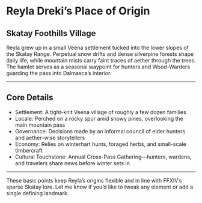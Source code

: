 # Reyla Dreki’s Place of Origin

## Skatay Foothills Village

Reyla grew up in a small Veena settlement tucked into the lower slopes of the Skatay Range. Perpetual snow drifts and dense silverpine forests shape daily life, while mountain mists carry faint traces of aether through the trees. The hamlet serves as a seasonal waypoint for hunters and Wood-Warders guarding the pass into Dalmasca’s interior.

---

## Core Details

- Settlement: A tight-knit Veena village of roughly a few dozen families
- Locale: Perched on a rocky spur amid snowy pines, overlooking the main mountain pass
- Governance: Decisions made by an informal council of elder hunters and aether-wise storytellers
- Economy: Relies on winterhart hunts, foraged herbs, and small-scale timbercraft
- Cultural Touchstone: Annual Cross-Pass Gathering—hunters, wardens, and travelers share news before winter sets in

---

These basic points keep Reyla’s origins flexible and in line with FFXIV’s sparse Skatay lore. Let me know if you’d like to tweak any element or add a single defining landmark.
